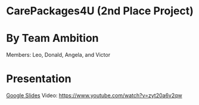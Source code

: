 # CarePackages4U (2nd Place Project)
# By Team Ambition
Members: Leo, Donald, Angela, and Victor
# Presentation 
[Google Slides](https://docs.google.com/presentation/d/1Of7aSImCfWZiY5LLrq8maktbgg6s_orikn8-tYdzsWk/edit)
Video: https://www.youtube.com/watch?v=zyt20a6v2qw


